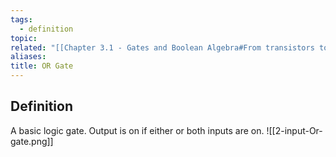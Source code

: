 ```yaml
---
tags:
  - definition
topic: 
related: "[[Chapter 3.1 - Gates and Boolean Algebra#From transistors to gates]]"
aliases:
title: OR Gate
---
```

## Definition
A basic logic gate.
Output is on if either or both inputs are on.
![[2-input-Or-gate.png]]
